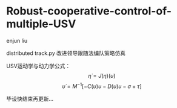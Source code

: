 # Robust-cooperative-control-of-multiple-USV
enjun liu

distributed track.py 改进领导跟随法编队策略仿真

USV运动学与动力学公式：  
$$\dot{\eta}=J(\eta)(\upsilon)$$
$$\dot{\upsilon}=M^{-1}[-C(\upsilon)\upsilon-D(\upsilon)\upsilon-\sigma+\tau]$$

毕设快结束再更新...

